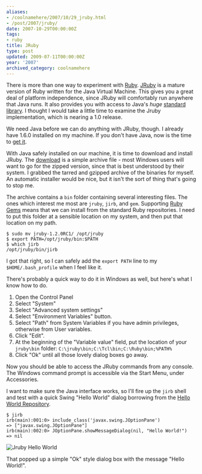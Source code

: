 ```yaml
---
aliases:
- /coolnamehere/2007/10/29_jruby.html
- /post/2007/jruby/
date: 2007-10-29T00:00:00Z
tags:
- ruby
title: JRuby
type: post
updated: 2009-07-11T00:00:00Z
year: '2007'
archived_category: coolnamehere
---
```


[Ruby]: /tags/ruby/
[JRuby]: http://jruby.org/

There is more than one way to experiment with [Ruby][]. [JRuby][]
is a mature version of Ruby written for the Java Virtual Machine. This gives 
you a great deal of platform independence, since JRuby will comfortably run 
anywhere that Java runs. It also provides you with access to Java's *huge* [standard 
library](http://www.java.com/en/download/index.jsp). I thought I would take a little 
time to examine the Jruby implementation, which is nearing a 1.0 release.
<!--more-->

We need Java before we can do anything with JRuby, though. I already have 1.6.0 
installed on my machine. If you don't have Java, now is the time to [get 
it](http://www.java.com/en/download/index.jsp).

With Java safely installed on our machine, it is time to download and install 
JRuby. The [download](http://jruby.org/download) is a simple 
archive file - most Windows users will want to go for the zipped version, 
since that is best understood by their system. I grabbed the tarred and gzipped 
archive of the binaries for myself. An automatic installer would be nice, but
it isn't the sort of thing that's going to stop me.

The archive contains a `bin` folder containing several interesting files. The 
ones which interest me most are `jruby`, `jirb`, and `gem`. Supporting [Ruby 
Gems](http://rubygems.org/) means that we can install from the standard Ruby 
repositories. I need to put this folder at a sensible location on my system, 
and then put that location on my path.

    $ sudo mv jruby-1.2.0RC1/ /opt/jruby
    $ export PATH=/opt/jruby/bin:$PATH
    $ which jirb
    /opt/jruby/bin/jirb

I got that right, so I can safely add the `export PATH` line to my `$HOME/.bash_profile` 
when I feel like it.

There's probably a quick way to do it in Windows as well, but here's what I know how to do.

1. Open the Control Panel
2. Select "System"
3. Select "Advanced system settings"
4. Select "Environment Variables" button. 
5. Select "Path" from System Variables if you have admin privileges, otherwise 
   from User variables. 
6. Click "Edit". 
7. At the beginning of the "Variable value" field, put the location of your 
   `jruby\bin` folder: `C:\jruby\bin;C:\Tcl\bin;C:\Ruby\bin;%PATH%`
8. Click "Ok" until all those lovely dialog boxes go away.

Now you should be able to access the JRuby commands from any console. The Windows command
prompt is accessible via the Start Menu, under Accessories. 

I want to make sure the Java interface works, so I'll fire up the `jirb` shell 
and test with a quick Swing "Hello World" dialog borrowing from the [Hello 
World Repository](http://www.roesler-ac.de/wolfram/hello.htm#Java-Swing).

    $ jirb
    irb(main):001:0> include_class('javax.swing.JOptionPane')
    => ["javax.swing.JOptionPane"]
    irb(main):002:0> JOptionPane.showMessageDialog(nil, "Hello World!")
    => nil

![Jruby Hello World](/img/2007/jruby-hello.png)

That popped up a simple "Ok" style dialog box with the message "Hello World!". 


